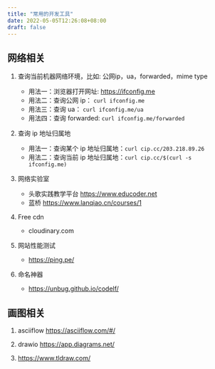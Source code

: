 ```yaml
---
title: "常用的开发工具"
date: 2022-05-05T12:26:08+08:00
draft: false 
---
```

## 网络相关
1. 查询当前机器网络环境，比如: 公网ip，ua，forwarded，mime type
   * 用法一：浏览器打开网址: https://ifconfig.me
   * 用法二：查询公网 ip： `curl ifconfig.me`
   * 用法三：查询 ua： `curl ifconfig.me/ua`
   * 用法四：查询 forwarded: `curl ifconfig.me/forwarded`

2. 查询 ip 地址归属地
   * 用法一：查询某个 ip 地址归属地：`curl cip.cc/203.218.89.26`
   * 用法二：查询当前 ip 地址归属地：`curl cip.cc/$(curl -s ifconfig.me)`

3. 网络实验室
   * 头歌实践教学平台 https://www.educoder.net
   * 蓝桥 https://www.lanqiao.cn/courses/1

4. Free cdn  
   * cloudinary.com
   
5. 网站性能测试
   * https://ping.pe/

6. 命名神器  
   * https://unbug.github.io/codelf/


## 画图相关
1. asciiflow
   https://asciiflow.com/#/
2. drawio
   https://app.diagrams.net/

3. https://www.tldraw.com/

